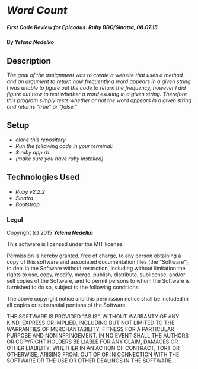 # _Word Count_

##### _First Code Review for Epicodus: Ruby BDD/Sinatra, 08.07.15_

#### By _**Yelena Nedelko**_

## Description

_The goal of the assignment was to create a website that uses a method and an argument to return how frequently a word appears in a given string. I was unable to figure out the code to return the frequency, however I did figure out how to test whether a word existing in a given string. Therefore this program simply tests whether or not the word appears in a given string and returns "true" or "false."_

## Setup

* _clone this repository_
* _Run the following code in your terminal:_
* _$ ruby app.rb_
* _(make sure you have ruby installed)_

## Technologies Used

* _Ruby v2.2.2_
* _Sinatra_
* _Bootstrap_

### Legal

Copyright (c) 2015 **_Yelena Nedelko_**

This software is licensed under the MIT license.

Permission is hereby granted, free of charge, to any person obtaining a copy
of this software and associated documentation files (the "Software"), to deal
in the Software without restriction, including without limitation the rights
to use, copy, modify, merge, publish, distribute, sublicense, and/or sell
copies of the Software, and to permit persons to whom the Software is
furnished to do so, subject to the following conditions:

The above copyright notice and this permission notice shall be included in
all copies or substantial portions of the Software.

THE SOFTWARE IS PROVIDED "AS IS", WITHOUT WARRANTY OF ANY KIND, EXPRESS OR
IMPLIED, INCLUDING BUT NOT LIMITED TO THE WARRANTIES OF MERCHANTABILITY,
FITNESS FOR A PARTICULAR PURPOSE AND NONINFRINGEMENT. IN NO EVENT SHALL THE
AUTHORS OR COPYRIGHT HOLDERS BE LIABLE FOR ANY CLAIM, DAMAGES OR OTHER
LIABILITY, WHETHER IN AN ACTION OF CONTRACT, TORT OR OTHERWISE, ARISING FROM,
OUT OF OR IN CONNECTION WITH THE SOFTWARE OR THE USE OR OTHER DEALINGS IN
THE SOFTWARE.
